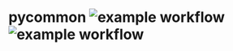 # pycommon ![example workflow](https://github.com/fsn-capital/pycommon/actions/workflows/ci.yml/badge.svg) ![example workflow](https://github.com/fsn-capital/pycommon/actions/workflows/release.yml/badge.svg)
